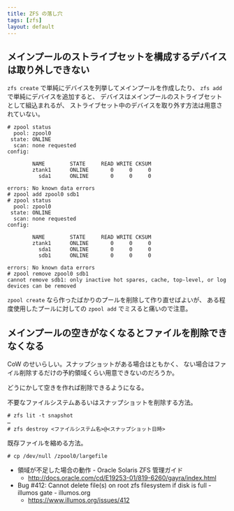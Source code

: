 ```yaml
---
title: ZFS の落し穴
tags: [zfs]
layout: default
---
```


メインプールのストライブセットを構成するデバイスは取り外しできない
----------------------------------------------------------------------

`zfs create` で単純にデバイスを列挙してメインプールを作成したり、
`zfs add` で単純にデバイスを追加すると、
デバイスはメインプールのストライブセットとして組込まれるが、
ストライブセット中のデバイスを取り外す方法は用意されていない。

```console
# zpool status
  pool: zpool0
 state: ONLINE
  scan: none requested
config:

        NAME        STATE     READ WRITE CKSUM
        ztank1      ONLINE       0     0     0
          sda1      ONLINE       0     0     0

errors: No known data errors
# zpool add zpool0 sdb1
# zpool status
  pool: zpool0
 state: ONLINE
  scan: none requested
config:

        NAME        STATE     READ WRITE CKSUM
        ztank1      ONLINE       0     0     0
          sda1      ONLINE       0     0     0
          sdb1      ONLINE       0     0     0

errors: No known data errors
# zpool remove zpool0 sdb1
cannot remove sdb1: only inactive hot spares, cache, top-level, or log devices can be removed
```

`zpool create` なら作ったばかりのプールを削除して作り直せばよいが、
ある程度使用したプールに対しての `zpool add` でミスると痛いので注意。

メインプールの空きがなくなるとファイルを削除できなくなる
----------------------------------------------------------------------

CoW のせいらしい。スナップショットがある場合はともかく、
ない場合はファイル削除するだけの予約領域くらい用意できないのだろうか。

どうにかして空きを作れば削除できるようになる。

不要なファイルシステムあるいはスナップショットを削除する方法。

```console
# zfs lit -t snapshot
…
# zfs destroy <ファイルシステム名>@<スナップショット日時>
```

既存ファイルを縮める方法。

```console
# cp /dev/null /zpool0/largefile
```

  * 領域が不足した場合の動作 - Oracle Solaris ZFS 管理ガイド
      * <http://docs.oracle.com/cd/E19253-01/819-6260/gayra/index.html>
  * Bug #412: Cannot delete file(s) on root zfs filesystem if disk is full - illumos gate - illumos.org
      * <https://www.illumos.org/issues/412>
